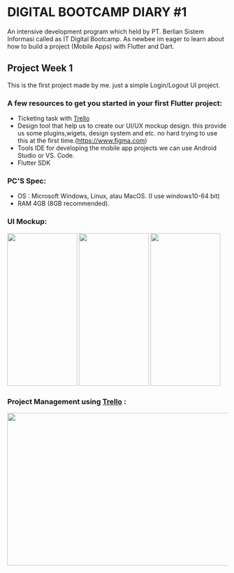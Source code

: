 # DIGITAL BOOTCAMP DIARY #1


An intensive development program which held by PT. Berlian Sistem Informasi called as IT Digital Bootcamp. As newbee im eager to learn about how to build a project (Mobile Apps) with Flutter and Dart.

## Project Week 1

This is the first project made by me. just a simple Login/Logout UI project. 

### A few resources to get you started in your first Flutter project:
- Ticketing task with [Trello](https://www.trello.com)
- Design tool that help us to create our UI/UX mockup design. this provide us some plugins,wigets, design system and etc. no hard trying to use this at the first time.(https://www.figma.com)
- Tools IDE for developing the mobile app projects we can use Android Studio or VS. Code.
- Flutter SDK

### PC'S Spec:

- OS : Microsoft Windows, Linux, atau MacOS. (I use windows10-64 bit)
- RAM 4GB (8GB recommended).


### UI Mockup:
<a href="url"><img src="https://user-images.githubusercontent.com/101129451/180249170-1f76eb27-0e65-4ed1-a858-e78266718b34.JPG" width="160" height="350"></a>
<a href="url"><img src="https://user-images.githubusercontent.com/101129451/180249188-2165a69a-468d-4470-b800-75d3abebca05.JPG" width="160" height="350"></a>
<a href="url"><img src="https://user-images.githubusercontent.com/101129451/180249195-2325c35f-e8c2-413c-b797-6d1902fb485d.JPG" width="160" height="350"></a>


### Project Management using [Trello](https://www.trello.com) :
<a href="url"><img src="https://user-images.githubusercontent.com/101129451/180252901-cd73c9ae-3aa7-4928-9f54-e072f749c43e.JPG" width="600" height="350"></a>

